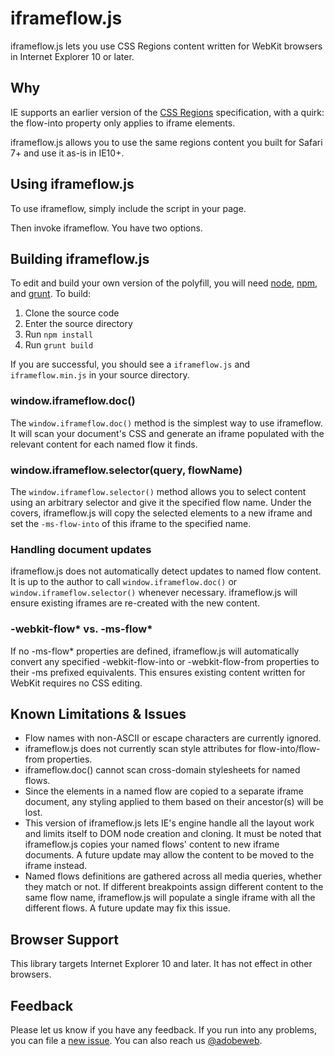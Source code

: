 iframeflow.js
===========

iframeflow.js lets you use CSS Regions content written for WebKit browsers in 
Internet Explorer 10 or later.

## Why
IE supports an earlier version of the [CSS Regions][css-regions] specification, with a quirk: the flow-into property only applies to iframe elements.

iframeflow.js allows you to use the same regions content you built for Safari 7+ and use it as-is in IE10+.

## Using iframeflow.js

To use iframeflow, simply include the script in your page.
    <script src='/iframeflow.js'></script>

Then invoke iframeflow. You have two options.

## Building iframeflow.js

To edit and build your own version of the polyfill, you will need [node][node], [npm][npm], and [grunt][grunt]. To build:

1. Clone the source code
2. Enter the source directory
3. Run `npm install`
4. Run `grunt build`

If you are successful, you should see a `iframeflow.js` and `iframeflow.min.js` in your source directory.

### window.iframeflow.doc()

The `window.iframeflow.doc()` method is the simplest way to use iframeflow. It will scan your document's CSS and generate an iframe populated with the relevant content for each named flow it finds.

### window.iframeflow.selector(query, flowName)

The `window.iframeflow.selector()` method allows you to select content using an arbitrary selector and give it the specified flow name. Under the covers, iframeflow.js will copy the selected elements to a new iframe and set the `-ms-flow-into` of this iframe to the specified name.


### Handling document updates

iframeflow.js does not automatically detect updates to named flow content. It is up to the author to call `window.iframeflow.doc()` or `window.iframeflow.selector()` whenever necessary. iframeflow.js will ensure existing iframes are re-created with the new content.

### -webkit-flow* vs. -ms-flow*

If no -ms-flow* properties are defined, iframeflow.js will automatically convert any specified -webkit-flow-into or -webkit-flow-from properties to their -ms prefixed equivalents. This ensures existing content written for WebKit requires no CSS editing.

## Known Limitations & Issues

* Flow names with non-ASCII or escape characters are currently ignored.
* iframeflow.js does not currently scan style attributes for flow-into/flow-from properties.
* iframeflow.doc() cannot scan cross-domain stylesheets for named flows. 
* Since the elements in a named flow are copied to a separate iframe document, any styling applied to them based on their ancestor(s) will be lost. 
* This version of iframeflow.js lets IE's engine handle all the layout work and limits itself to DOM node creation and cloning. It must be noted that iframeflow.js copies your named flows' content to new iframe documents. A future update may allow the content to be moved to the iframe instead.
* Named flows definitions are gathered across all media queries, whether they match or not. If different breakpoints assign different content to the same flow name, iframeflow.js will populate a single iframe with all the different flows. A future update may fix this issue.

## Browser Support

This library targets Internet Explorer 10 and later. It has not effect in other browsers.

## Feedback

Please let us know if you have any feedback. If you run into any problems, you can file a [new issue][new-issue]. You can also reach us [@adobeweb][twitter].

[css-regions]: http://www.w3.org/TR/css3-regions/
[node]: http://nodejs.org
[npm]: http://www.npmjs.org
[grunt]: http://gruntjs.com
[new-issue]: https://github.com/adobe-webplatform/css-shapes-polyfill/issues/new
[twitter]: http://twitter.com/adobeweb

